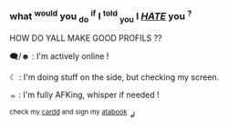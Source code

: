 ### what <sup>would</sup> you <sub>do</sub> <sup>if</sup> I <sup>told</sup> <sub>you</sub> I [***HATE***](https://youtu.be/gpylHsdk824?si=71HoLM3mGy3-9wyY) you <sup>?</sup>

HOW DO YALL MAKE GOOD PROFILS ??

🗨/☻ : I'm actively online ! 

☾ : I'm doing stuff on the side, but checking my screen.

⦵ : I'm fully AFKing, whisper if needed !

<sup>check my [cardd](https://dont-let-the-dead-bite.carrd.co/#) and sign my [atabook](deadbite.atabook.org)</sup>
↲



